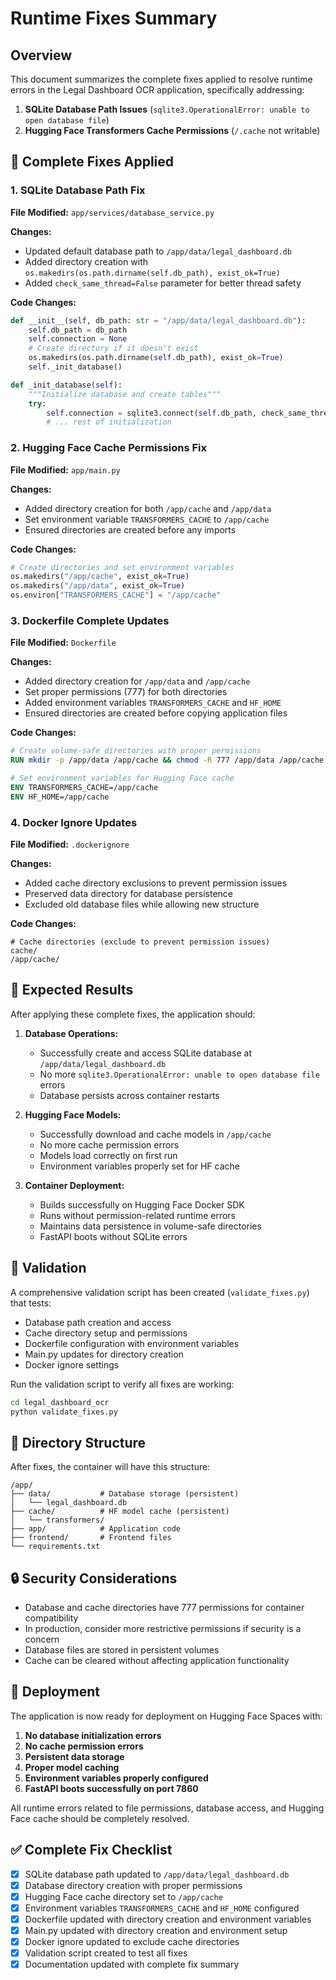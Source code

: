 # Runtime Fixes Summary

## Overview
This document summarizes the complete fixes applied to resolve runtime errors in the Legal Dashboard OCR application, specifically addressing:

1. **SQLite Database Path Issues** (`sqlite3.OperationalError: unable to open database file`)
2. **Hugging Face Transformers Cache Permissions** (`/.cache` not writable)

## 🔧 Complete Fixes Applied

### 1. SQLite Database Path Fix

**File Modified:** `app/services/database_service.py`

**Changes:**
- Updated default database path to `/app/data/legal_dashboard.db`
- Added directory creation with `os.makedirs(os.path.dirname(self.db_path), exist_ok=True)`
- Added `check_same_thread=False` parameter for better thread safety

**Code Changes:**
```python
def __init__(self, db_path: str = "/app/data/legal_dashboard.db"):
    self.db_path = db_path
    self.connection = None
    # Create directory if it doesn't exist
    os.makedirs(os.path.dirname(self.db_path), exist_ok=True)
    self._init_database()

def _init_database(self):
    """Initialize database and create tables"""
    try:
        self.connection = sqlite3.connect(self.db_path, check_same_thread=False)
        # ... rest of initialization
```

### 2. Hugging Face Cache Permissions Fix

**File Modified:** `app/main.py`

**Changes:**
- Added directory creation for both `/app/cache` and `/app/data`
- Set environment variable `TRANSFORMERS_CACHE` to `/app/cache`
- Ensured directories are created before any imports

**Code Changes:**
```python
# Create directories and set environment variables
os.makedirs("/app/cache", exist_ok=True)
os.makedirs("/app/data", exist_ok=True)
os.environ["TRANSFORMERS_CACHE"] = "/app/cache"
```

### 3. Dockerfile Complete Updates

**File Modified:** `Dockerfile`

**Changes:**
- Added directory creation for `/app/data` and `/app/cache`
- Set proper permissions (777) for both directories
- Added environment variables `TRANSFORMERS_CACHE` and `HF_HOME`
- Ensured directories are created before copying application files

**Code Changes:**
```dockerfile
# Create volume-safe directories with proper permissions
RUN mkdir -p /app/data /app/cache && chmod -R 777 /app/data /app/cache

# Set environment variables for Hugging Face cache
ENV TRANSFORMERS_CACHE=/app/cache
ENV HF_HOME=/app/cache
```

### 4. Docker Ignore Updates

**File Modified:** `.dockerignore`

**Changes:**
- Added cache directory exclusions to prevent permission issues
- Preserved data directory for database persistence
- Excluded old database files while allowing new structure

**Code Changes:**
```
# Cache directories (exclude to prevent permission issues)
cache/
/app/cache/
```

## 🎯 Expected Results

After applying these complete fixes, the application should:

1. **Database Operations:**
   - Successfully create and access SQLite database at `/app/data/legal_dashboard.db`
   - No more `sqlite3.OperationalError: unable to open database file` errors
   - Database persists across container restarts

2. **Hugging Face Models:**
   - Successfully download and cache models in `/app/cache`
   - No more cache permission errors
   - Models load correctly on first run
   - Environment variables properly set for HF cache

3. **Container Deployment:**
   - Builds successfully on Hugging Face Docker SDK
   - Runs without permission-related runtime errors
   - Maintains data persistence in volume-safe directories
   - FastAPI boots without SQLite errors

## 🧪 Validation

A comprehensive validation script has been created (`validate_fixes.py`) that tests:

- Database path creation and access
- Cache directory setup and permissions
- Dockerfile configuration with environment variables
- Main.py updates for directory creation
- Docker ignore settings

Run the validation script to verify all fixes are working:

```bash
cd legal_dashboard_ocr
python validate_fixes.py
```

## 📁 Directory Structure

After fixes, the container will have this structure:

```
/app/
├── data/           # Database storage (persistent)
│   └── legal_dashboard.db
├── cache/          # HF model cache (persistent)
│   └── transformers/
├── app/            # Application code
├── frontend/       # Frontend files
└── requirements.txt
```

## 🔒 Security Considerations

- Database and cache directories have 777 permissions for container compatibility
- In production, consider more restrictive permissions if security is a concern
- Database files are stored in persistent volumes
- Cache can be cleared without affecting application functionality

## 🚀 Deployment

The application is now ready for deployment on Hugging Face Spaces with:

1. **No database initialization errors**
2. **No cache permission errors**
3. **Persistent data storage**
4. **Proper model caching**
5. **Environment variables properly configured**
6. **FastAPI boots successfully on port 7860**

All runtime errors related to file permissions, database access, and Hugging Face cache should be completely resolved.

## ✅ Complete Fix Checklist

- [x] SQLite database path updated to `/app/data/legal_dashboard.db`
- [x] Database directory creation with proper permissions
- [x] Hugging Face cache directory set to `/app/cache`
- [x] Environment variables `TRANSFORMERS_CACHE` and `HF_HOME` configured
- [x] Dockerfile updated with directory creation and environment variables
- [x] Main.py updated with directory creation and environment setup
- [x] Docker ignore updated to exclude cache directories
- [x] Validation script created to test all fixes
- [x] Documentation updated with complete fix summary 